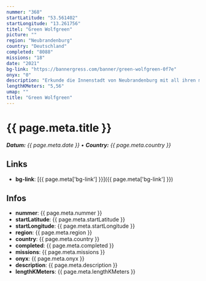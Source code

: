 ```yaml
---
nummer: "368"
startLatitude: "53.561402"
startLongitude: "13.261756"
titel: "Green Wolfgreen"
picture: ""
region: "Neubrandenburg"
country: "Deutschland"
completed: "8088"
missions: "18"
date: "2021"
bg-link: "https://bannergress.com/banner/green-wolfgreen-0f7e"
onyx: "0"
description: "Erkunde die Innenstadt von Neubrandenburg mit all ihren mittelalterlichen Gebäuden und moderner Architektur."
lengthKMeters: "5,56"
umap: ""
title: "Green Wolfgreen"
---
```


# {{ page.meta.title }}
_**Datum:** {{ page.meta.date }} • **Country:** {{ page.meta.country }}_

## Links
- **bg-link**: [{{ page.meta['bg-link'] }}]({{ page.meta['bg-link'] }})

## Infos
- **nummer**: {{ page.meta.nummer }}
- **startLatitude**: {{ page.meta.startLatitude }}
- **startLongitude**: {{ page.meta.startLongitude }}
- **region**: {{ page.meta.region }}
- **country**: {{ page.meta.country }}
- **completed**: {{ page.meta.completed }}
- **missions**: {{ page.meta.missions }}
- **onyx**: {{ page.meta.onyx }}
- **description**: {{ page.meta.description }}
- **lengthKMeters**: {{ page.meta.lengthKMeters }}

